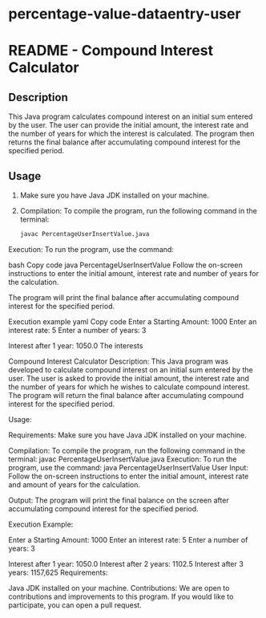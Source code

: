 # percentage-value-dataentry-user


# README - Compound Interest Calculator

## Description
This Java program calculates compound interest on an initial sum entered by the user. The user can provide the initial amount, the interest rate and the number of years for which the interest is calculated. The program then returns the final balance after accumulating compound interest for the specified period.

## Usage
1. Make sure you have Java JDK installed on your machine.

2. Compilation: To compile the program, run the following command in the terminal:
   ```bash
   javac PercentageUserInsertValue.java
Execution: To run the program, use the command:

bash
Copy code
java PercentageUserInsertValue
Follow the on-screen instructions to enter the initial amount, interest rate and number of years for the calculation.

The program will print the final balance after accumulating compound interest for the specified period.

Execution example
yaml
Copy code
Enter a Starting Amount:
1000
Enter an interest rate:
5
Enter a number of years:
3

Interest after 1 year: 1050.0
The interests




Compound Interest Calculator
Description:
This Java program was developed to calculate compound interest on an initial sum entered by the user. The user is asked to provide the initial amount, the interest rate and the number of years for which he wishes to calculate compound interest. The program will return the final balance after accumulating compound interest for the specified period.

Usage:

Requirements: Make sure you have Java JDK installed on your machine.

Compilation: To compile the program, run the following command in the terminal:
javac PercentageUserInsertValue.java
Execution: To run the program, use the command:
java PercentageUserInsertValue
User Input: Follow the on-screen instructions to enter the initial amount, interest rate and amount of years for the calculation.

Output: The program will print the final balance on the screen after accumulating compound interest for the specified period.

Execution Example:

Enter a Starting Amount:
1000
Enter an interest rate:
5
Enter a number of years:
3

Interest after 1 year: 1050.0
Interest after 2 years: 1102.5
Interest after 3 years: 1157,625
Requirements:

Java JDK installed on your machine.
Contributions:
We are open to contributions and improvements to this program. If you would like to participate, you can open a pull request.
